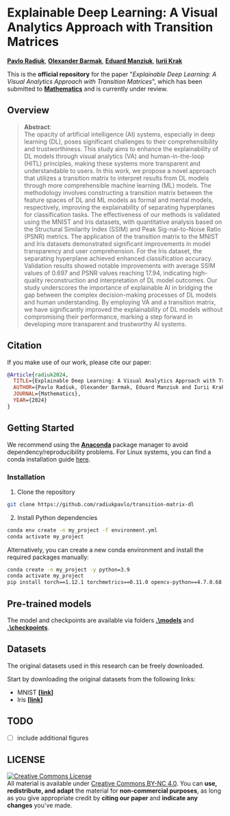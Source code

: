 # Explainable Deep Learning: A Visual Analytics Approach with Transition Matrices

[**Pavlo Radiuk**](https://scholar.google.com/citations?user=qmxDbPoAAAAJ&hl=en),
[**Olexander Barmak**](https://scholar.google.com/citations?user=pl4wbzoAAAAJ&hl=en),
[**Eduard Manziuk**](https://scholar.google.com/citations?user=bwW-dBEAAAAJ&hl=en),
[**Iurii Krak**](https://scholar.google.com/citations?user=oJB9PpYAAAAJ&hl=en)

This is the **official repository** for the paper "*Explainable Deep Learning: A Visual Analytics Approach with Transition Matrices*", which has been submitted to [**Mathematics**](https://www.mdpi.com/journal/mathematics) and is currently under review.

## Overview

>**Abstract**: <br>
> The opacity of artificial intelligence (AI) systems, especially in deep learning (DL), poses significant challenges to their comprehensibility and trustworthiness. This study aims to enhance the explainability of DL models through visual analytics (VA) and human-in-the-loop (HITL) principles, making these systems more transparent and understandable to users. In this work, we propose a novel approach that utilizes a transition matrix to interpret results from DL models through more comprehensible machine learning (ML) models. The methodology involves constructing a transition matrix between the feature spaces of DL and ML models as formal and mental models, respectively, improving the explainability of separating hyperplanes for classification tasks. The effectiveness of our methods is validated using the MNIST and Iris datasets, with quantitative analysis based on the Structural Similarity Index (SSIM) and Peak Sig-nal-to-Noise Ratio (PSNR) metrics. The application of the transition matrix to the MNIST and Iris datasets demonstrated significant improvements in model transparency and user comprehension. For the Iris dataset, the separating hyperplane achieved enhanced classification accuracy. Validation results showed notable improvements with average SSIM values of 0.697 and PSNR values reaching 17.94, indicating high-quality reconstruction and interpretation of DL model outcomes. Our study underscores the importance of explainable AI in bridging the gap between the complex decision-making processes of DL models and human understanding. By employing VA and a transition matrix, we have significantly improved the explainability of DL models without compromising their performance, marking a step forward in developing more transparent and trustworthy AI systems.

## Citation
If you make use of our work, please cite our paper:

```BibTeX
@Article{radiuk2024,
  TITLE={Explainable Deep Learning: A Visual Analytics Approach with Transition Matrices},
  AUTHOR={Pavlo Radiuk, Olexander Barmak, Eduard Manziuk and Iurii Krak},
  JOURNAL={Mathematics},
  YEAR={2024}
}
```

## Getting Started

We recommend using the [**Anaconda**](https://www.anaconda.com/) package manager to avoid dependency/reproducibility
problems.
For Linux systems, you can find a conda installation
guide [here](https://docs.conda.io/projects/conda/en/latest/user-guide/install/linux.html).

### Installation

1. Clone the repository

```sh
git clone https://github.com/radiukpavlo/transition-matrix-dl
```

2. Install Python dependencies

```sh
conda env create -n my_project -f environment.yml
conda activate my_project
```

Alternatively, you can create a new conda environment and install the required packages manually:

```sh
conda create -n my_project -y python=3.9
conda activate my_project
pip install torch==1.12.1 torchmetrics==0.11.0 opencv-python==4.7.0.68 diffusers==0.12.0 transformers==4.25.1 accelerate==0.15.0 clean-fid==0.1.35 torchmetrics[image]==0.11.0
```

## Pre-trained models
The model and checkpoints are available via folders [**.\models**](https://github.com/radiukpavlo/transition-matrix-dl/tree/main/models) and [**.\checkpoints**](https://github.com/radiukpavlo/transition-matrix-dl/tree/main/checkpoints).

## Datasets
The original datasets used in this research can be freely downloaded. 

Start by downloading the original datasets from the following links:
- MNIST **[[link](https://github.com/radiukpavlo/transition-matrix-dl)]**
- Iris **[[link](https://archive.ics.uci.edu/dataset/53/iris)]**


## TODO
- [ ] include additional figures

## LICENSE
<a rel="license" href="http://creativecommons.org/licenses/by-nc/4.0/"><img alt="Creative Commons License" style="border-width:0" src="https://i.creativecommons.org/l/by-nc/4.0/88x31.png" /></a><br />All material is available under [Creative Commons BY-NC 4.0](https://creativecommons.org/licenses/by-nc/4.0/). You can **use, redistribute, and adapt** the material for **non-commercial purposes**, as long as you give appropriate credit by **citing our paper** and **indicate any changes** you've made.
